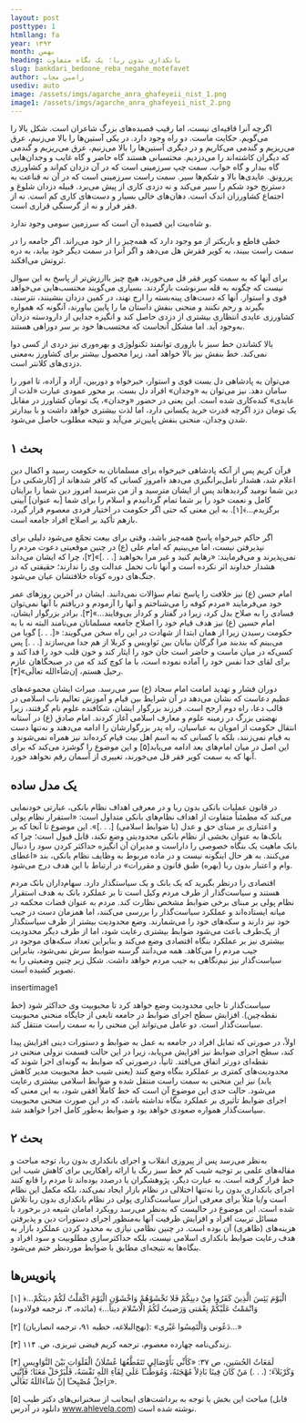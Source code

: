 ```yaml
---
layout: post
posttype: 1
htmllang: fa
year: ۱۳۹۳
month: بهمن
heading: بانکداری بدون ربا؛ یک نگاه متفاوت
slug: bankdari_bedoone_reba_negahe_motefavet
author: رامین مجاب
usediv: auto
image: /assets/imgs/agarche_anra_ghafeyeii_nist_1.png
image1: /assets/imgs/agarche_anra_ghafeyeii_nist_2.png
---
```


اگرچه آنرا قافیه‌ای نیست، اما رقیب قصیده‌های بزرگ شاعران است. شکل بالا را می‌گویم. حکایت ماست. دو راه وجود دارد. در یکی آستین‌ها را بالا می‌زنیم، عرق می‌ریزیم و گندمی می‌کاریم و در دیگری آستین‌ها را بالا می‌زنیم، عرق می‌ریزیم و گندمی که دیگران کاشته‌اند را می‌دزدیم. محتسبانی هستند گاه حاضر و گاه غایب و وجدان‌هایی گاه بیدار و گاه خواب. سمت چپ سرزمینی است که در آن دزدان کم‌اند و کشاورزی پررونق. عایدی‌ها بالا و شکم‌ها سیر. سمت راست سرزمینی است که در آن نه قناعت به دسترنج خود شکم را سیر می‌کند و نه دزدی کاری از پیش می‌برد. قبیله دزدان شلوغ و اجتماع کشاورزان اندک است. دهان‌های خالی بسیار و دست‌های کاری کم است. نه از فقر فرار و نه از گرسنگی قراری است.

و شاه‌بیت این قصیده آن است که سرزمین سومی وجود ندارد.

خطی قاطع و باریکتر از مو وجود دارد که همه‌چیز را از خود می‌راند. اگر جامعه را در سمت راست ببیند، به کویر فقرش هل می‌دهد و اگر آنرا در سمت دیگر خود بیابد، به دره ثروتش می‌افکند.

برای آنها که به سمت کویر فقر قل می‌خورند، هیچ چیز باارزش‌تر از پاسخ به این سوال نیست که چگونه به قله سرنوشت بازگردند. بسیاری می‌گویند محتسب‌هایی می‌خواهد قوی و استوار. آنها که دست‌های پینه‌بسته را ارج نهند، در کمین دزدان بنشینند، نترسند، بگیرند و رحم نکنند و منحنی بنفش داستان ما را پایین بیاورند، آنگونه که همواره کشاورزی عایدی انتظاری بیشتری از دزدی حاصل کند و انگیزه جدایی از دارودسته دزدان به‌وجود آید. اما مشکل آنجاست که محتسب‌ها خود بر سر دوراهی هستند.

بالا کشاندن خط سبز با بازوری توانمند تکنولوژی و بهره‌وری نیز دردی از کسی دوا نمی‌کند. خط بنفش نیز بالا خواهد آمد، زیرا محصول بیشتر برای کشاورز به‌معنی دزدی‌های کلانتر است.

می‌توان به پادشاهی دل بست قوی و استوار، خیرخواه و دوربین، آزاد و آزاده، تا امور را سامان دهد. نیز می‌توان به «وجدان» افراد دل بست. بر محور عمودی عبارت «لذت از عایدی» کنده‌کاری شده است. این یعنی در حضور «وجدان»، یک تومان کشاورز در مقابل یک تومان دزد اگرچه قدرت خرید یکسانی دارد، اما لذت بیشتری خواهد داشت و با بیدارتر شدن وجدان، منحنی بنفش پایین‌تر می‌آید و نتیجه مطلوب حاصل می‌شود.

## بحث ۱

قرآن کریم پس از آنکه پادشاهی خیرخواه برای مسلمانان به حکومت رسید و اکمال دین اعلام شد، هشدار تأمل‌برانگیزی می‌دهد ﴿امروز كسانى كه كافر شده‏اند از [كارشكنى در] دین شما نومید گردیده‏اند پس از ایشان مترسید و از من بترسید امروز دین شما را برایتان كامل و نعمت ‏خود را بر شما تمام گردانیدم و اسلام را براى شما [به عنوان] آیینى برگزیدم...﴾[۱]. به این معنی که حتی اگر حکومت در اختیار فردی معصوم قرار گیرد، بازهم تأکید بر اصلاح افراد جامعه است.

اگر حاکم خیرخواه پاسخ همه‌چیز باشد، وقتی برای بیعت تجمّع می‌شود دلیلی برای نپذیرفتن نیست، اما می‌بینیم که امام علی (ع) در چنین موقعیتی دعوت مردم را نمی‌پذیرند و می‌فرمایند: «رهایم كنید و غیر مرا بخواهید [. . .]»[۲]، چرا که ایشان می‌داند هشدار خداوند اثر نکرده است و آنها تاب تحمل عدالت وی را ندارند؛ حقیقتی که در جنگ‌های دوره کوتاه خلافتشان عیان می‌شود.

امام حسن (ع) نیز خلافت را پاسخ تمام سؤالات نمی‌دانند. ایشان در آخرین روزهای عمر خود می‌فرمایند «مردم کوفه را می‌شناختم و آنها را آزمودم و دریافتم با آنها نمی‌توان فسادی را به صلاح بدل کرد، زیرا در گفتار و کردار بی‌وفایند...»[۳]. برادر بزرگوار ایشان، امام حسین (ع) نیز هدف قیام خود را اصلاح جامعه مسلمانان می‌نامند البته نه با به حکومت رسیدن زیرا از همان ابتدا از شهادت در این راه سخن می‌گویند: «[. . .] گویا من‌ می‌بینم‌ كه‌ بندبند مرا گرگان‌ بیابان‌ بین‌ نَواویس‌ و كربلا از هم‌ جدا می‌سازند [. . .] پس‌ كسی‌كه‌ در میان‌ ماست‌ و حاضر است‌ جان‌ خود را ایثار كند و خون‌ قلب خود را فدا كند و برای‌ لقای‌ خدا نفس‌ خود را آماده‌ نموده‌ است‌، با ما كوچ‌ كند كه‌ من‌ در صبحگاهان‌ عازم‌ رحیل‌ هستم‌، إن‌شآءالله‌ تعالَی»[۴].

دوران فشار و تهدید امامت امام سجاد (ع) سر می‌رسد. میراث ایشان مجموعه‌های عظیم دعاست که نشان می‌دهد در آن شرایط بین قیام و آموزش تعالیم ناب اسلامی در قالب دعا، راه  دوم ارجح است. فرزند بزرگوار ایشان، شکافنده علوم نام گرفتند، زیرا نهضتی بزرگ در زمینه علوم و معارف اسلامی آغاز کردند. امام صادق (ع) در آستانه انتقال حکومت از امویان به عباسیان، راه پدر بزرگوارشان را ادامه می‌دهند و نه‌تنها دست به قیام نمی‌زنند، بلکه با کسانی که به اسم اهل بیت قیام کرده‌اند نیز همراه نمی‌شوند و این اصل در میان امام‌های بعد ادامه می‌یابد[۵] و این موضوع را گوشزد می‌کند که برای آنها که به سمت کویر فقر قل می‌خورند، تغییری از آسمان رقم نخواهد خورد.

## یک مدل ساده

در قانون عملیات بانکی بدون ربا و در معرفی اهداف نظام بانکی، عبارتی خودنمایی می‌کند که مطمئناً متفاوت از اهداف نظام‌های بانکی متداول است: «استقرار نظام پولی و اعتباری بر مبنای حق و عدل (با ضوابط اسلامی) [. . .]». این موضوع تا آنجا که بر بانک‌ها به عنوان بخشی از نظام بانکی محدودیتی وضع نکند، قابل قبول است؛ چرا که بانک ماهیت یک بنگاه خصوصی را داراست و مدیران آن انگیزه حداکثر کردن سود را دنبال می‌کنند. به هر حال اینگونه نیست و در ماده مربوط به وظایف نظام بانکی، بند «اعطای وام و اعتبار بدون ربا (بهره) طبق قانون و مقررات» در ارتباط با این هدف درج می‌شود.

اقتصادی را درنظر بگیرید که یک بانک و یک سیاستگذار دارد. سهام‌داران بانک مردم هستند و سیاست‌گذار از طرف مردم وکیل است تا بر عملکرد بانک به هدف استقرار نظام پولی بر مبنای برخی ضوابط مشخص نظارت کند. مردم به عنوان قضات محکمه در میانه ایستاده‌اند و عملکرد سیاست‌گذار را بررسی می‌کنند، اما همزمان دست در جیب خود نیز دارند و سکه‌های خود را می‌شمارند. وضع محدودیت بیشتر از طرف سیاستگذار از یک‌طرف باعث می‌شود ضوابط بیشتری رعایت شود، اما از طرف دیگر محدودیت بیشتری نیز بر عملکرد بنگاه اقتصادی وضع می‌کند و بنابراین تعداد سکه‌های موجود در جیب مردم را می‌کاهد. همه می‌دانند گرسنه ضوابط سرش نمی‌شود، بنابراین سیاست‌گذار نیز نیم‌نگاهی به جیب مردم خواهد داشت. شکل زیر چنین وضعیتی را به تصویر کشیده است.

insertimage1

سیاست‌گذار تا جایی محدودیت وضع خواهد کرد تا محبوبیت وی حداکثر شود (خط نقطه‌چین). افزایش سطح اجرای ضوابط در جامعه تابعی از جایگاه منحنی محبوبیت سیاست‌گذار است. دو عامل می‌تواند این منحنی را به سمت راست منتقل کند.

اولاً، در صورتی که تمایل افراد در جامعه به عمل به ضوابط و دستورات دینی افزایش پیدا کند، سطح اجرای ضوابط نیز افزایش می‌یابد، زیرا در این حالت قسمت نزولی منحنی در نقطه‌ای دورتر اتفاق می‌افتد. ثانیاً، درصورتی که ضوابط به گونه‌ای اجرا شوند که محدودیت‌های کمتری بر عملکرد بنگاه وضع کنند (یعنی شیب خط محبوبیت مدیر کاهش یابد) نیز این منحنی به سمت راست منتقل شده و ضوابط اسلامی بیشتری رعایت می‌شود. حالت حدی این موضوع آن است که خط کاملاً افقی شود، به این معنی که اجرای ضوابط تأثیری بر عملکرد بنگاه نداشته باشد، که در این صورت منحنی محبوبیت سیاست‌گذار همواره صعودی خواهد بود و ضوابط به‌طور کامل اجرا خواهند شد.

## بحث ۲

به‌نظر می‌رسد پس از پیروزی انقلاب و اجرای بانکداری بدون ربا، توجه مباحث و مقاله‌های علمی بر توجیه شیب کم خط سبز رنگ یا ارائه راهکاریی برای کاهش شیب این خط قرار گرفته است. به عبارت دیگر، پژوهشگران یا درصدد بوده‌اند تا مردم را قانع کنند اجرای بانکداری بدون ربا نه‌تنها اختلالی در نظام بازار ایجاد نمی‌کند، بلکه مکمل این نظام است و/یا مثلاً برای معرفی ابزار سیاست‌گذاری پولی در نظام بانکداری بدون ربا تلاش شده است. این موضوع در حالیست که به‌نظر می‌رسد رویکرد امامان شیعه در برخورد با مسائل تربیت افراد و افزایش ظرفیت آنها به‌منظور اجرای دستورات دین و پذیرفتن هزینه‌های (ظاهری) آن بوده است. در چنین نظامی نیازی به محدود کردن عملکرد بازار به هدف رعایت ضوابط بانکداری اسلامی نیست، بلکه حداکثرسازی مطلوبیت و سود افراد و بنگاه‌ها به نتیجه‌ای مطابق با ضوابط موردنظر ختم می‌شود.

## پانویس‌ها

[۱] ﴿...الْيَوْمَ يَئِسَ الَّذِينَ كَفَرُوا مِنْ دينِكُمْ فَلا تَخْشَوْهُمْ وَاخْشَوْنِ الْيَوْمَ اكْمَلْتُ لَكُمْ دينَكُمْ وَاتْمَمْتُ عَلَيْكُمْ نِعْمَتى وَرَضيتُ لَكُمُ الْاسْلامَ ديناً...﴾ (مائده، ۳، ترجمه فولادوند)

[۲] (نهج‌البلاغه، خطبه ۹۱، ترجمه انصاریان): «دَعُونى وَالْتَمِسُوا غَيْرى...»

[۳] زندگی‌نامه چهارده معصوم، ترجمه کریم فیضی تبریزی، ص. ۱۱۴.

[۴] لَمَعَاتُ الحُسَین، ص ۳۷: «كَأَنِّي‌ بَأَوْصَالِي‌ تَتَقَطَّعُهَا عُسْلَانُ الْفَلَوَاتِ بَيْنَ النَّوَاوِيسِ وَكَرْبَلآءَ؛ (. . .) مَنْ كَانَ فِينَا بَاذِلاً مُهْجَتَهُ، وَمُوَطِّنـًا عَلَي‌ لِقَآءِ اللَهِ نَفْسَهُ، فَلْيَرْحَلْ مَعَنَا؛ فَإِنَّنِي‌ رَاحِلٌ مُصْبِحـًا إنْ شَآءَاللَهُ تَعَالَي».

[۵]  مباحث این بخش با توجه به برداشت‌های اینجانب از سخنرانی‌های دکتر طیب (قابل دانلود در آدرس www.ahlevela.com) نوشته شده است.